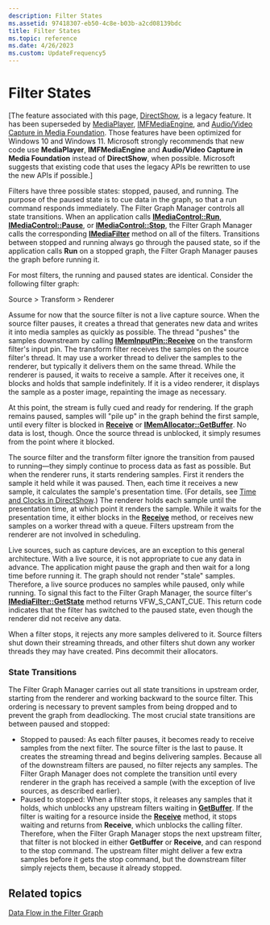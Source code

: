 ```yaml
---
description: Filter States
ms.assetid: 97418307-eb50-4c8e-b03b-a2cd08139bdc
title: Filter States
ms.topic: reference
ms.date: 4/26/2023
ms.custom: UpdateFrequency5
---
```


# Filter States

\[The feature associated with this page, [DirectShow](/windows/win32/directshow/directshow), is a legacy feature. It has been superseded by [MediaPlayer](/uwp/api/Windows.Media.Playback.MediaPlayer), [IMFMediaEngine](/windows/win32/api/mfmediaengine/nn-mfmediaengine-imfmediaengine), and [Audio/Video Capture in Media Foundation](/windows/win32/medfound/audio-video-capture-in-media-foundation). Those features have been optimized for Windows 10 and Windows 11. Microsoft strongly recommends that new code use **MediaPlayer**, **IMFMediaEngine** and **Audio/Video Capture in Media Foundation** instead of **DirectShow**, when possible. Microsoft suggests that existing code that uses the legacy APIs be rewritten to use the new APIs if possible.\]

Filters have three possible states: stopped, paused, and running. The purpose of the paused state is to cue data in the graph, so that a run command responds immediately. The Filter Graph Manager controls all state transitions. When an application calls [**IMediaControl::Run**](/windows/desktop/api/Control/nf-control-imediacontrol-run), [**IMediaControl::Pause**](/windows/desktop/api/Control/nf-control-imediacontrol-pause), or [**IMediaControl::Stop**](/windows/desktop/api/Control/nf-control-imediacontrol-stop), the Filter Graph Manager calls the corresponding [**IMediaFilter**](/windows/desktop/api/Strmif/nn-strmif-imediafilter) method on all of the filters. Transitions between stopped and running always go through the paused state, so if the application calls **Run** on a stopped graph, the Filter Graph Manager pauses the graph before running it.

For most filters, the running and paused states are identical. Consider the following filter graph:

Source > Transform > Renderer

Assume for now that the source filter is not a live capture source. When the source filter pauses, it creates a thread that generates new data and writes it into media samples as quickly as possible. The thread "pushes" the samples downstream by calling [**IMemInputPin::Receive**](/windows/desktop/api/Strmif/nf-strmif-imeminputpin-receive) on the transform filter's input pin. The transform filter receives the samples on the source filter's thread. It may use a worker thread to deliver the samples to the renderer, but typically it delivers them on the same thread. While the renderer is paused, it waits to receive a sample. After it receives one, it blocks and holds that sample indefinitely. If it is a video renderer, it displays the sample as a poster image, repainting the image as necessary.

At this point, the stream is fully cued and ready for rendering. If the graph remains paused, samples will "pile up" in the graph behind the first sample, until every filter is blocked in [**Receive**](/windows/desktop/api/Strmif/nf-strmif-imeminputpin-receive) or [**IMemAllocator::GetBuffer**](/windows/desktop/api/Strmif/nf-strmif-imemallocator-getbuffer). No data is lost, though. Once the source thread is unblocked, it simply resumes from the point where it blocked.

The source filter and the transform filter ignore the transition from paused to running—they simply continue to process data as fast as possible. But when the renderer runs, it starts rendering samples. First it renders the sample it held while it was paused. Then, each time it receives a new sample, it calculates the sample's presentation time. (For details, see [Time and Clocks in DirectShow](time-and-clocks-in-directshow.md).) The renderer holds each sample until the presentation time, at which point it renders the sample. While it waits for the presentation time, it either blocks in the [**Receive**](/windows/desktop/api/Strmif/nf-strmif-imeminputpin-receive) method, or receives new samples on a worker thread with a queue. Filters upstream from the renderer are not involved in scheduling.

Live sources, such as capture devices, are an exception to this general architecture. With a live source, it is not appropriate to cue any data in advance. The application might pause the graph and then wait for a long time before running it. The graph should not render "stale" samples. Therefore, a live source produces no samples while paused, only while running. To signal this fact to the Filter Graph Manager, the source filter's [**IMediaFilter::GetState**](/windows/desktop/api/Strmif/nf-strmif-imediafilter-getstate) method returns VFW\_S\_CANT\_CUE. This return code indicates that the filter has switched to the paused state, even though the renderer did not receive any data.

When a filter stops, it rejects any more samples delivered to it. Source filters shut down their streaming threads, and other filters shut down any worker threads they may have created. Pins decommit their allocators.

### State Transitions

The Filter Graph Manager carries out all state transitions in upstream order, starting from the renderer and working backward to the source filter. This ordering is necessary to prevent samples from being dropped and to prevent the graph from deadlocking. The most crucial state transitions are between paused and stopped:

-   Stopped to paused: As each filter pauses, it becomes ready to receive samples from the next filter. The source filter is the last to pause. It creates the streaming thread and begins delivering samples. Because all of the downstream filters are paused, no filter rejects any samples. The Filter Graph Manager does not complete the transition until every renderer in the graph has received a sample (with the exception of live sources, as described earlier).
-   Paused to stopped: When a filter stops, it releases any samples that it holds, which unblocks any upstream filters waiting in [**GetBuffer**](/windows/desktop/api/Strmif/nf-strmif-imemallocator-getbuffer). If the filter is waiting for a resource inside the [**Receive**](/windows/desktop/api/Strmif/nf-strmif-imeminputpin-receive) method, it stops waiting and returns from **Receive**, which unblocks the calling filter. Therefore, when the Filter Graph Manager stops the next upstream filter, that filter is not blocked in either **GetBuffer** or **Receive**, and can respond to the stop command. The upstream filter might deliver a few extra samples before it gets the stop command, but the downstream filter simply rejects them, because it already stopped.

## Related topics

<dl> <dt>

[Data Flow in the Filter Graph](data-flow-in-the-filter-graph.md)
</dt> </dl>

 

 



